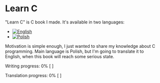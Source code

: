 # Learn C

"Learn C" is C book I made. It's available in two languages:
 * [![English](https://github.com/kspalaiologos/markdown-here/raw/master/common/english.bmp "English")](English)
 * [![Polish](https://github.com/kspalaiologos/markdown-here/raw/master/common/polish.bmp "Polish")](Polish)
 
Motivation is simple enough, I just wanted to share my knowledge about C programming.
Main language is Polish, but I'm going to translate it to English, when this book will reach some serious state.

Writing progress: 0% [                                                                                                    ]

Translation progress: 0% [                                                                                                    ]
